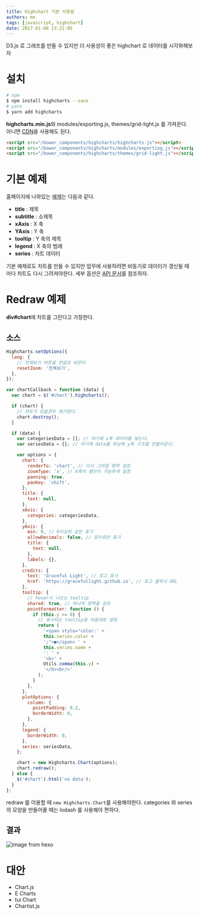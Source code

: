 ```yaml
---
title: Highchart 기본 사용법
authors: me
tags: [javascript, highchart]
date: 2017-01-08 23:21:05
---
```


D3.js 로 그래프를 만들 수 있지만 더 사용성이 좋은 highchart 로 데이터를 시각화해보자

# 설치

```bash
# npm
$ npm install highcharts --save
# yarn
$ yarn add highcharts
```

**highcharts.min.js**와 modules/exporting.js, themes/grid-light.js 를 가져온다.
아니면 [CDN](https://www.jsdelivr.com/package/npm/highcharts)을 사용해도 된다.

```html
<script src="/bower_components/highcharts/highcharts.js"></script>
<script src="/bower_components/highcharts/modules/exporting.js"></script>
<script src="/bower_components/highcharts/themes/grid-light.js"></script>
```

# 기본 예제

홈페이지에 나와있는 [예제](https://www.highcharts.com/demo/line-basic)는 다음과 같다.

- **title** : 제목
- **subtitle** : 소제목
- **xAxis** : X 축
- **YAxis** : Y 축
- **tooltip** : Y 축의 제목
- **legend** : X 축의 범례
- **series** : 차트 데이터

기본 예제로도 차트를 만들 수 있지만 업무에 사용하려면 비동기로 데이터가 갱신될 때마다 차트도 다시 그려져야한다.
세부 옵션은 [API 문서](https://api.highcharts.com/highcharts)를 참조하자.

# Redraw 예제

**div#chart**에 차트를 그린다고 가정한다.

## 소스

```js
Highcharts.setOptions({
  lang: {
    // 전체보기 버튼을 한글로 바꾼다
    resetZoom: '전체보기',
  },
});

var chartCallback = function (data) {
  var chart = $('#chart').highcharts();

  if (chart) {
    // 차트가 있을경우 제거한다.
    chart.destroy();
  }

  if (data) {
    var categoriesData = []; // 여기에 x축 데이터를 넣는다.
    var seriesData = {}; // 여기에 data를 파싱해 y축 구조를 만들어준다.

    var options = {
      chart: {
        renderTo: 'chart', // 다시 그려질 영역 설정
        zoomType: 'x', // X축이 줌인이 가능하게 설정
        panning: true,
        panKey: 'shift',
      },
      title: {
        text: null,
      },
      xAxis: {
        categories: categoriesData,
      },
      yAxis: {
        min: 0, // 0이상의 값만 표기
        allowDecimals: false, // 정수로만 표기
        title: {
          text: null,
        },
        labels: {},
      },
      credits: {
        text: 'Graceful Light', // 로고 표시
        href: 'https://gracefullight.github.io', // 로고 클릭시 URL
      },
      tooltip: {
        // hover시 나오는 tooltip
        shared: true, // 하나의 영역을 공유
        pointFormatter: function () {
          if (this.y >= 0) {
            // 표시되는 tooltip을 마음대로 설정
            return (
              '<span style="color:' +
              this.series.color +
              ';">●</span> ' +
              this.series.name +
              ': ' +
              '<b>' +
              Utils.comma(this.y) +
              '</b><br/>'
            );
          }
        },
      },
      plotOptions: {
        column: {
          pointPadding: 0.2,
          borderWidth: 0,
        },
      },
      legend: {
        borderWidth: 0,
      },
      series: seriesData,
    };

    chart = new Highcharts.Chart(options);
    chart.redraw();
  } else {
    $('#chart').html('no data');
  }
};
```

redraw 를 이용할 때 `new Highcharts.Chart`를 사용해야한다.
categories 와 series 의 모양을 만들어줄 때는 lodash 를 사용해야 편하다.

## 결과

![image from hexo](https://i.imgur.com/7v56peZ.png)

# 대안

- Chart.js
- E Charts
- tui Chart
- Chartist.js
